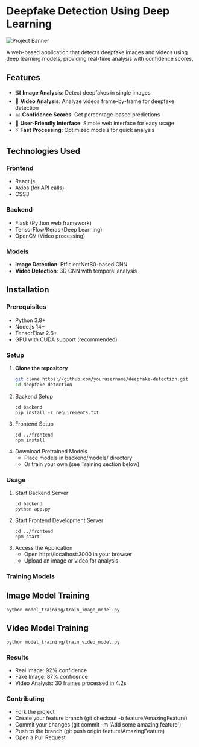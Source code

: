 # Deepfake Detection Using Deep Learning

![Project Banner](frontend/public/img1.jpg)

A web-based application that detects deepfake images and videos using deep learning models, providing real-time analysis with confidence scores.

## Features

- 🖼️ **Image Analysis**: Detect deepfakes in single images
- 🎥 **Video Analysis**: Analyze videos frame-by-frame for deepfake detection
- 📊 **Confidence Scores**: Get percentage-based predictions
- 🚀 **User-Friendly Interface**: Simple web interface for easy usage
- ⚡ **Fast Processing**: Optimized models for quick analysis

## Technologies Used

### Frontend
- React.js
- Axios (for API calls)
- CSS3

### Backend
- Flask (Python web framework)
- TensorFlow/Keras (Deep Learning)
- OpenCV (Video processing)

### Models
- **Image Detection**: EfficientNetB0-based CNN
- **Video Detection**: 3D CNN with temporal analysis

## Installation

### Prerequisites
- Python 3.8+
- Node.js 14+
- TensorFlow 2.6+
- GPU with CUDA support (recommended)

### Setup

1. **Clone the repository**
   ```bash
   git clone https://github.com/yourusername/deepfake-detection.git
   cd deepfake-detection
   ```
2. Backend Setup
   ```
   cd backend
   pip install -r requirements.txt
   ```
3. Frontend Setup
   ```
   cd ../frontend
   npm install
   ```
4. Download Pretrained Models
   - Place models in backend/models/ directory
   - Or train your own (see Training section below)
  
### Usage

1. Start Backend Server
   ```
   cd backend
   python app.py
   ```
2. Start Frontend Development Server
   ```
   cd ../frontend
   npm start
   ```
3. Access the Application
   - Open http://localhost:3000 in your browser
   - Upload an image or video for analysis

### Training Models
## Image Model Training
   ```
   python model_training/train_image_model.py
   ```
## Video Model Training
   ```
   python model_training/train_video_model.py
   ```
### Results
   - Real Image: 92% confidence
   - Fake Image: 87% confidence
   - Video Analysis: 30 frames processed in 4.2s
     
### Contributing
   - Fork the project
   - Create your feature branch (git checkout -b feature/AmazingFeature)
   - Commit your changes (git commit -m 'Add some amazing feature')
   - Push to the branch (git push origin feature/AmazingFeature)
   - Open a Pull Request
   
